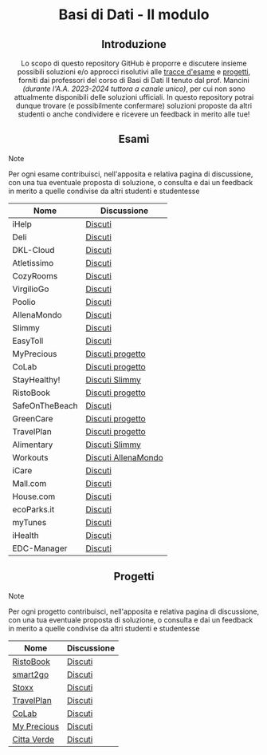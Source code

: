 <p align="center">
  <h1 align="center">Basi di Dati - II modulo</h1>
</p>
<div align="center">

## Introduzione
Lo scopo di questo repository GitHub è proporre e discutere insieme possibili soluzioni e/o approcci risolutivi alle [tracce d'esame](https://github.com/sapienzastudentsnetwork/basi-di-dati-2/discussions/categories/esami) e [progetti](https://github.com/sapienzastudentsnetwork/basi-di-dati-2/discussions/categories/progetti), forniti dai professori del corso di Basi di Dati II tenuto dal prof. Mancini _(durante l'A.A. 2023-2024 tuttora a canale unico)_, per cui non sono attualmente disponibili delle soluzioni ufficiali. In questo repository potrai dunque trovare (e possibilmente confermare) soluzioni proposte da altri studenti o anche condividere e ricevere un feedback in merito alle tue!

## Esami
</div>

> [!NOTE]
> Per ogni esame contribuisci, nell'apposita e relativa pagina di discussione, con una tua eventuale proposta di soluzione, o consulta e dai un feedback in merito a quelle condivise da altri studenti e studentesse

<div align="center">

| Nome | Discussione |
|------|-------|
| iHelp | [Discuti](https://github.com/sapienzastudentsnetwork/basi-di-dati-2/discussions/53) |
| Deli | [Discuti](https://github.com/sapienzastudentsnetwork/basi-di-dati-2/discussions/51) |
| DKL-Cloud | [Discuti](https://github.com/sapienzastudentsnetwork/basi-di-dati-2/discussions/50) |
| Atletissimo | [Discuti](https://github.com/sapienzastudentsnetwork/basi-di-dati-2/discussions/49) |
| CozyRooms | [Discuti](https://github.com/sapienzastudentsnetwork/basi-di-dati-2/discussions/47) |
| VirgilioGo | [Discuti](https://github.com/sapienzastudentsnetwork/basi-di-dati-2/discussions/44) |
| Poolio | [Discuti](https://github.com/sapienzastudentsnetwork/basi-di-dati-2/discussions/43) |
| AllenaMondo | [Discuti](https://github.com/sapienzastudentsnetwork/basi-di-dati-2/discussions/34) |
| Slimmy | [Discuti](https://github.com/sapienzastudentsnetwork/basi-di-dati-2/discussions/33) |
| EasyToll | [Discuti](https://github.com/sapienzastudentsnetwork/basi-di-dati-2/discussions/42) |
| MyPrecious | [Discuti progetto](https://github.com/sapienzastudentsnetwork/basi-di-dati-2/discussions/32) |
| CoLab | [Discuti progetto](https://github.com/sapienzastudentsnetwork/basi-di-dati-2/discussions/31) |
| StayHealthy! | [Discuti Slimmy](https://github.com/sapienzastudentsnetwork/basi-di-dati-2/discussions/33) |
| RistoBook | [Discuti progetto](https://github.com/sapienzastudentsnetwork/basi-di-dati-2/discussions/46) |
| SafeOnTheBeach | [Discuti](https://github.com/sapienzastudentsnetwork/basi-di-dati-2/discussions/45) |
| GreenCare | [Discuti progetto](https://github.com/sapienzastudentsnetwork/basi-di-dati-2/discussions/27) |
| TravelPlan | [Discuti progetto](https://github.com/sapienzastudentsnetwork/basi-di-dati-2/discussions/30) |
| Alimentary | [Discuti Slimmy](https://github.com/sapienzastudentsnetwork/basi-di-dati-2/discussions/33) |
| Workouts | [Discuti AllenaMondo](https://github.com/sapienzastudentsnetwork/basi-di-dati-2/discussions/34) |
| iCare | [Discuti](https://github.com/sapienzastudentsnetwork/basi-di-dati-2/discussions/41) |
| Mall.com | [Discuti](https://github.com/sapienzastudentsnetwork/basi-di-dati-2/discussions/40) |
| House.com | [Discuti](https://github.com/sapienzastudentsnetwork/basi-di-dati-2/discussions/39) |
| ecoParks.it | [Discuti](https://github.com/sapienzastudentsnetwork/basi-di-dati-2/discussions/38) |
| myTunes | [Discuti](https://github.com/sapienzastudentsnetwork/basi-di-dati-2/discussions/37) |
| iHealth | [Discuti](https://github.com/sapienzastudentsnetwork/basi-di-dati-2/discussions/36) |
| EDC-Manager | [Discuti](https://github.com/sapienzastudentsnetwork/basi-di-dati-2/discussions/35) |

## Progetti
</div>

> [!NOTE]
> Per ogni progetto contribuisci, nell'apposita e relativa pagina di discussione, con una tua eventuale proposta di soluzione, o consulta e dai un feedback in merito a quelle condivise da altri studenti e studentesse

<div align="center">

| Nome | Discussione |
|------|-------|
| [RistoBook](https://raise.uniroma1.it/tmancini/website/old/index.php?page=teaching.bd2.materiale&folder=/Progetti/P.20220506%20-%20RistoBook) | [Discuti](https://github.com/sapienzastudentsnetwork/basi-di-dati-2/discussions/46) |
| [smart2go](https://raise.uniroma1.it/tmancini/website/old/index.php?page=teaching.bd2.materiale&folder=/Progetti/P.20170606%20-%20smart2go) | [Discuti](https://github.com/sapienzastudentsnetwork/basi-di-dati-2/discussions/28) |
| [Stoxx](https://raise.uniroma1.it/tmancini/website/old/index.php?page=teaching.bd2.materiale&folder=/Progetti/P.20160519%20-%20Stoxx) | [Discuti](https://github.com/sapienzastudentsnetwork/basi-di-dati-2/discussions/29) |
| [TravelPlan](https://raise.uniroma1.it/tmancini/website/old/index.php?page=teaching.bd2.materiale&folder=/Progetti/P.20220608%20-%20TravelPlan) | [Discuti](https://github.com/sapienzastudentsnetwork/basi-di-dati-2/discussions/30) |
| [CoLab](https://raise.uniroma1.it/tmancini/website/old/index.php?page=teaching.bd2.materiale&folder=/Progetti/P.20220610%20-%20CoLab) | [Discuti](https://github.com/sapienzastudentsnetwork/basi-di-dati-2/discussions/31) |
| [My Precious](https://raise.uniroma1.it/tmancini/website/old/index.php?page=teaching.bd2.materiale&folder=/Progetti/P.20220909%20-%20My%20Precious) | [Discuti](https://github.com/sapienzastudentsnetwork/basi-di-dati-2/discussions/32) |
| [Citta Verde](https://raise.uniroma1.it/tmancini/website/old/index.php?page=teaching.bd2.materiale&folder=/Progetti/P.20220701%20-%20Citt%C3%A0%20Verde) | [Discuti](https://github.com/sapienzastudentsnetwork/basi-di-dati-2/discussions/27) |

</div>
